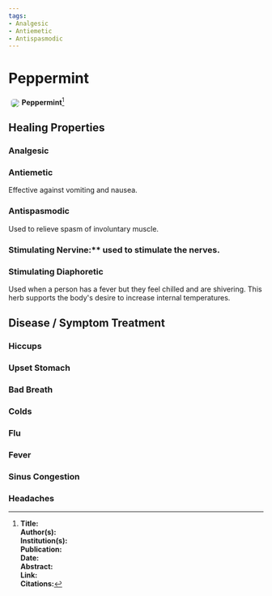 ```yaml
---
tags:
- Analgesic
- Antiemetic
- Antispasmodic
---
```

# Peppermint

<img src="https://res.cloudinary.com/alchemist-cookbook/image/upload/w_200,f_auto/healing-items/peppermint.jpg" style="border-radius: 5px; float:left; margin: 5px;">**Peppermint**[^1]

## Healing Properties

### Analgesic

### Antiemetic

Effective against vomiting and nausea.

### Antispasmodic

Used to relieve spasm of involuntary muscle.

### Stimulating Nervine:** used to stimulate the nerves.

### Stimulating Diaphoretic

Used when a person has a fever but they feel chilled and are shivering. This herb supports the body's desire to increase internal temperatures.

## Disease / Symptom Treatment

### Hiccups

### Upset Stomach

### Bad Breath

### Colds

### Flu

### Fever

### Sinus Congestion

### Headaches
 
[^1]: **Title:** <br>**Author(s):**  <br>**Institution(s):** <br>**Publication:** <i> </i><br>**Date:** <br>**Abstract:** <i> </i><br>**Link:** []()<br>**Citations:**   